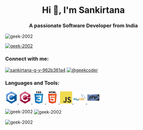 <h1 align="center">Hi 👋, I'm Sankirtana</h1>
<h3 align="center">A passionate Software Developer from India</h3>

<p align="left"> <img src="https://komarev.com/ghpvc/?username=geek-2002&label=Profile%20views&color=0e75b6&style=flat" alt="geek-2002" /> </p>

<p align="left"> <a href="https://github.com/ryo-ma/github-profile-trophy"><img src="https://github-profile-trophy.vercel.app/?username=geek-2002" alt="geek-2002" /></a> </p>

<h3 align="left">Connect with me:</h3>
<p align="left">
<a href="https://linkedin.com/in/sankirtana-g-v-962b361a4" target="blank"><img align="center" src="https://raw.githubusercontent.com/rahuldkjain/github-profile-readme-generator/master/src/images/icons/Social/linked-in-alt.svg" alt="sankirtana-g-v-962b361a4" height="30" width="40" /></a>
<a href="https://www.hackerearth.com/@geekcoder" target="blank"><img align="center" src="https://raw.githubusercontent.com/rahuldkjain/github-profile-readme-generator/master/src/images/icons/Social/hackerearth.svg" alt="@geekcoder" height="30" width="40" /></a>
</p>

<h3 align="left">Languages and Tools:</h3>
<p align="left"> <a href="https://www.cprogramming.com/" target="_blank"> <img src="https://raw.githubusercontent.com/devicons/devicon/master/icons/c/c-original.svg" alt="c" width="40" height="40"/> </a> <a href="https://www.w3schools.com/cpp/" target="_blank"> <img src="https://raw.githubusercontent.com/devicons/devicon/master/icons/cplusplus/cplusplus-original.svg" alt="cplusplus" width="40" height="40"/> </a> <a href="https://www.w3schools.com/css/" target="_blank"> <img src="https://raw.githubusercontent.com/devicons/devicon/master/icons/css3/css3-original-wordmark.svg" alt="css3" width="40" height="40"/> </a> </a> <a href="https://www.w3.org/html/" target="_blank"> <img src="https://raw.githubusercontent.com/devicons/devicon/master/icons/html5/html5-original-wordmark.svg" alt="html5" width="40" height="40"/> </a> <a href="https://developer.mozilla.org/en-US/docs/Web/JavaScript" target="_blank"> <img src="https://raw.githubusercontent.com/devicons/devicon/master/icons/javascript/javascript-original.svg" alt="javascript" width="40" height="40"/> </a> <a href="https://www.mysql.com/" target="_blank"> <img src="https://raw.githubusercontent.com/devicons/devicon/master/icons/mysql/mysql-original-wordmark.svg" alt="mysql" width="40" height="40"/> </a> <a href="https://www.php.net" target="_blank"> <img src="https://raw.githubusercontent.com/devicons/devicon/master/icons/php/php-original.svg" alt="php" width="40" height="40"/> </a>  </p>

<p><img align="left" src="https://github-readme-stats.vercel.app/api/top-langs?username=geek-2002&show_icons=true&locale=en&layout=compact" alt="geek-2002" /></p>

<p>&nbsp;<img align="center" src="https://github-readme-stats.vercel.app/api?username=geek-2002&show_icons=true&locale=en" alt="geek-2002" /></p>

<p><img align="center" src="https://github-readme-streak-stats.herokuapp.com/?user=geek-2002&" alt="geek-2002" /></p>
